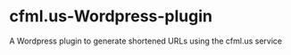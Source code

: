 cfml.us-Wordpress-plugin
========================

A Wordpress plugin to generate shortened URLs using the cfml.us service